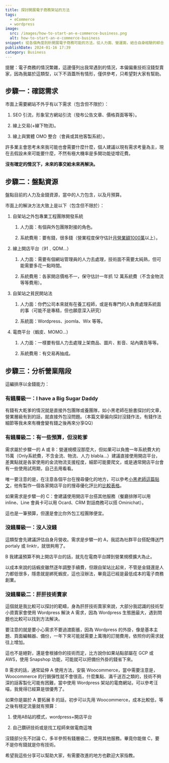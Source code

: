 ```yaml
---
title: 探討開展電子商務架站的方法
tags:
  - eCommerce
  - wordpress
image:
  src: /images/how-to-start-an-e-commerce-business.png
  alt: how-to-start-an-e-commerce-business
snippet: 從各個角度剖析開展電子商務可能的方法，從人力面、營運面，結合自身經驗的綜合評估，希望對大家有幫助。
publishDate: 2024-01-16 17:39
category: Business
---
```


提醒：電子商務的情況繁雜，這邊僅列出我常遇到的情況，本偏偏重技術沒錢型賣家，因為我屬於這類型，以下不涵蓋所有情形，僅供參考，只希望對大家有幫助。

## 步驟一：確認需求

市面上需要網站不外乎有以下需求（包含但不限於）：

1. SEO 引流，形象官方網站引流（發布公告文章、價格頁面等等）。

2. 線上交易(+線下物流)。

3. 線上與實體 OMO 整合（會員或其他客製系統）。



許多業主會思考未來我可能也會需要什麼什麼，個人建議以現有需求考量為主，現在去假設未來可能要什麼，不然有極大機率是多開功能徒增花費。

**沒有確定的情況下，未來的事交給未來再解決。**

## 步驟二：盤點資源

盤點目前的人力及金錢資源，當中的人力包含，以及月預算。



市面上的解決方法大致上是以下（包含但不限於）：

1. 自架站之外包專業工程團隊開發系統

   1. 人力面：有個與外包團隊對接的角色。

   2. 系統費用：要有錢，很多錢（營業程度保守估計[月營業額1000萬](https://www.facebook.com/backtrue/posts/pfbid032GgEs2okdwUkRaMotcRjKQoxiqxkzGtjWWP9aqMMjbcKaaK3C8WFtRVPSFBPGaVTl)以上）。

2. 線上開店平台（91﹑QDM…）

   1. 人力面：需要有個網站管理員的人力去處理，技術面不需要太純熟，但可能需要多花一點時間。

   2. 系統費用：各家開店價格不一，保守估計一年抓 12 萬系統費（不含金物流等等費用）。

3. 自架站之貧民開站法

   1. 人力面：你們公司本來就有在養工程師，或是有專門的人負責處理系統面的事（可能不是專精，但也願意深入研究）

   2. 系統面：Wordpress、joomla、Wix 等等。

4. 電商平台（蝦皮、MOMO…）

   1. 人力面：一樣要有個人力去處理上架商品、圖片、影音、站內廣告等等。

   2. 系統費用：有交易再抽成。

## 步驟三：分析營業階段

這編排序以金錢能力：

### 有錢層級一：I have a Big Sugar Daddy

有錢有大乾爹的情況就是直接外包團隊或養團隊，如小黑老師在臉書探討的文章，營業層級有到的話，就直接外包沒問題。（本篇文章偏向探討沒錢作法，有錢作法細節等我未來有機會變有錢之後再來分享QQ）

### 有錢層級二：有一些預算，但沒乾爹

需求屬於步驟一的 A 或 B：營運規模沒那麼大，但如果可以負擔一年系統費大約15萬（Only系統費，不含金流、物流、人力 blabla…）建議直接使用開店平台，差異點就是各家使用的金流物流支援程度，細節可能要爬文，或是通常開店平台會有一些使用試用期，自己去用看看。

唯一要注意的是，在注意各個平台在搜尋優化的地方，可以參考[小黑老師這篇貼文](https://www.facebook.com/backtrue/posts/pfbid0iSZtZC7yLhA8WdWhyifCAkZUW5D3jJiD3SJy7ABvtbUXch6LZrLEnp6hUaRTBwNml)，他有製作一個各家開店平台的搜尋優化評比的[比較表格](https://app.heptabase.com/524d479f-6451-43be-a51c-edf235da26a2/card/2ba3a86e-886a-4d6c-8f8c-67f68001d244)。



如果需求是步驟一的 C：會建議使用開店平台搭其他服務（餐廳排隊可以用inline、Line 會員卡可以用 Ocard、CRM 對話商務可以搭 Ominichat）。

這也是一筆預算，但還是會比你外包工程團隊便宜。



### 沒錢層級一：沒人沒錢

這類型會先建議評估自身月營收。需求是步驟一的 A，我認為社群平台搭配傳送門 portaly 或 linktr，就很夠用了。

B 我建議預算不夠上開店平台的話，就先在電商平台蹲到營業規模擴大為止。

以成本來說的話蝦皮雖然逐年調整手續費，但跟自架站比起來，不管是金錢還是人力都低很多，隱患就是綁死蝦皮，這也沒辦法，畢竟這已經是最低成本的電子商務創業。

### 沒錢層級二：肝肝技術賣家

這個就是我比較可以探討的範疇，身為肝肝技術賣家來說，大部分我認識的技術型小資賣家會使用 Wordpress 解決 A 需求，因為 Wordpress 生態圈最大，遇到問題也比較可以找到方法解決。

要注意的就是要小心需求不要過渡膨脹，因為 Wordpress 的外掛，像是基本主題、頁面編輯器、備份，一年下來可能就需要上萬塊的訂閱費用，依照你的需求就往上增加。

這也不是絕對，還是會根據你的技術而定，比方說你如果站點部屬在 GCP 或 AWS，使用 Snapshop 功能，可能就可以把備份外掛的錢省下來。



B 需求的話，通常延伸 A 使用方法，安裝 Woocommerce，當中需要注意是，Woocommerce 的行銷彈性就不會很高，什麼集點、滿千送百之類的，技術不夠深的話客製化可能有困難，當中使用 Wordpress 架站的電商網站，可以參考汪喵，我覺得已經算是很優秀了。

如果你是屬於 A 要拓展 B 的話，初步可以先用 Woocommerce，成本比較低，等之後有穩定流量就有預算：

1. 使用AB站的模式，wordpress+開店平台

2. 自己鑽研技術或是找工程師來做電商這塊



沒錢部分先不討論 C，多半參照有錢層級二，使用其他服務。畢竟你能做 C，要不是你有錢就是你有技術。

希望我這些分享可以幫助大家，有需要改進的地方也歡迎大家指教。 